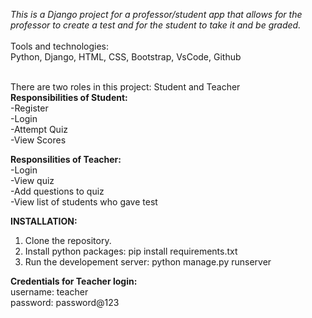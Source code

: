 *This is a Django project for a professor/student app that allows for the professor to create a test and for the student to take it and be graded.*<br><br>
Tools and technologies:<br>
       Python, Django, HTML, CSS, Bootstrap, VsCode, Github<br> <br>
	
There are two roles in this project: Student and Teacher <br>
**Responsibilities of Student:<br>**
	-Register<br>
	-Login<br>
	-Attempt Quiz<br>
	-View Scores<br>

**Responsilities of Teacher:<br>**
	-Login<br>
	-View quiz<br>
	-Add questions to quiz<br>
	-View list of students who gave test<br>


**INSTALLATION:<br>**

1. Clone the repository.
2. Install python packages: pip install requirements.txt
3. Run the developement server: python manage.py runserver



**Credentials for Teacher login:<br>**
	username: teacher<br>
	password: password@123<br>
